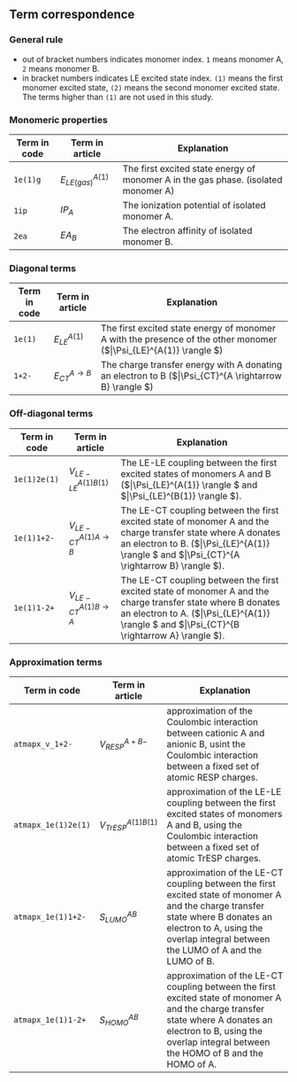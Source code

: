 ## Term correspondence

### General rule
 - out of bracket numbers indicates monomer index. `1` means monomer A, `2` means monomer B.
 - in bracket numbers indicates LE excited state index. `(1)` means the first monomer excited state, `(2)` means the second monomer excited state. The terms higher than `(1)` are not used in this study. 

### Monomeric properties

| Term in code | Term in article | Explanation |
| ------------- | ---------------- | ---------------- |
| `1e(1)g` | $E_{LE(gas)}^{A(1)}$ | The first excited state energy of monomer A in the gas phase. (isolated monomer A) |
| `1ip` | $IP_{A}$ | The ionization potential of isolated monomer A. |
| `2ea` | $EA_{B}$ | The electron affinity of isolated monomer B. |

### Diagonal terms
| Term in code | Term in article | Explanation |
| ------------- | ---------------- | ---------------- |
| `1e(1)` | $E_{LE}^{A(1)}$ | The first excited state energy of monomer A with the presence of the other monomer ($\|\Psi_{LE}^{A(1)} \rangle $) |
| `1+2-` | $E_{CT}^{A \rightarrow B}$ | The charge transfer energy with A donating an electron to B ($\|\Psi_{CT}^{A \rightarrow B} \rangle $) |

### Off-diagonal terms
| Term in code | Term in article | Explanation |
| ------------- | ---------------- | ---------------- |
| `1e(1)2e(1)` | $V_{LE-LE}^{A(1)B(1)}$ | The LE-LE coupling between the first excited states of monomers A and B ($\|\Psi_{LE}^{A(1)} \rangle $ and $\|\Psi_{LE}^{B(1)} \rangle $). |
| `1e(1)1+2-` | $V_{LE-CT}^{A(1)A \rightarrow B}$ | The LE-CT coupling between the first excited state of monomer A and the charge transfer state where A donates an electron to B. ($\|\Psi_{LE}^{A(1)} \rangle $ and $\|\Psi_{CT}^{A \rightarrow B} \rangle $). |
| `1e(1)1-2+` | $V_{LE-CT}^{A(1)B \rightarrow A}$ | The LE-CT coupling between the first excited state of monomer A and the charge transfer state where B donates an electron to A. ($\|\Psi_{LE}^{A(1)} \rangle $ and $\|\Psi_{CT}^{B \rightarrow A} \rangle $). |


### Approximation terms
| Term in code | Term in article | Explanation |
| ------------- | ---------------- | ---------------- |
| `atmapx_v_1+2-` | $V_{RESP}^{A+B-}$ | approximation of the Coulombic interaction between cationic A and anionic B, usint the Coulombic interaction between a fixed set of atomic RESP charges. |
| `atmapx_1e(1)2e(1)` | $V_{TrESP}^{A(1)B(1)}$ | approximation of the LE-LE coupling between the first excited states of monomers A and B, using the Coulombic interaction between a fixed set of atomic TrESP charges. |
| `atmapx_1e(1)1+2-` | $S_{LUMO}^{AB}$ | approximation of the LE-CT coupling between the first excited state of monomer A and the charge transfer state where B donates an electron to A, using the overlap integral between the LUMO of A and the LUMO of B. |
| `atmapx_1e(1)1-2+` | $S_{HOMO}^{AB}$ | approximation of the LE-CT coupling between the first excited state of monomer A and the charge transfer state where A donates an electron to B, using the overlap integral between the HOMO of B and the HOMO of A. |
